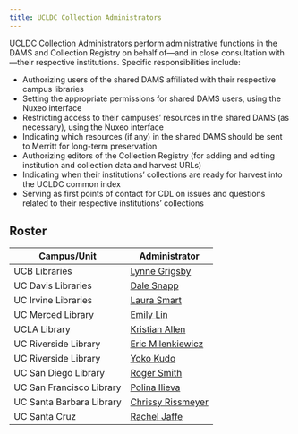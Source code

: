 ```yaml
---
title: UCLDC Collection Administrators
---
```


UCLDC Collection Administrators perform administrative functions in the DAMS and Collection Registry on behalf of—and in close consultation with—their respective institutions. Specific responsibilities include:

- Authorizing users of the shared DAMS affiliated with their respective campus libraries
- Setting the appropriate permissions for shared DAMS users, using the Nuxeo interface
- Restricting access to their campuses’ resources in the shared DAMS (as necessary), using the Nuxeo interface
- Indicating which resources (if any) in the shared DAMS should be sent to Merritt for long-term preservation
- Authorizing editors of the Collection Registry (for adding and editing institution and collection data and harvest URLs)
- Indicating when their institutions’ collections are ready for harvest into the UCLDC common index
- Serving as first points of contact for CDL on issues and questions related to their respective institutions’ collections

## Roster
<table>
  <thead>
    <th>Campus/Unit</th>
    <th>Administrator</th>
  </thead>
  <tr>
    <td>UCB Libraries</td>
    <td><a href="http://www.berkeley.edu/directory/results?u=191578">Lynne Grigsby</a></td>
  </tr>
  <tr>
    <td>UC Davis Libraries</td>
    <td><a href="http://ucdavis.edu/search/directory_results.shtml?id=00148540">Dale Snapp</a></td>
  </tr>
  <tr>
    <td>UC Irvine Libraries</td>
    <td><a href="https://www.lib.uci.edu/about/contact/library-staff-directory.html">Laura Smart</a></td>
  </tr>
  <tr>
    <td>UC Merced Library</td>
    <td><a href="http://directory.ucmerced.edu/site/index/details/email/elin@ucmerced.edu">Emily Lin</a></td>
  </tr>
  <tr>
    <td>UCLA Library</td>
    <td><a href="http://digital2.library.ucla.edu/contact.html">Kristian Allen</a></td>
  </tr>
  <tr>
    <td>UC Riverside Library</td>
    <td><a href="http://www.ucr.edu/find_people.php?term=milenkiewicz&sa=Go&type=all">Eric Milenkiewicz</a></td>
  </tr>
    <tr>
    <td>UC Riverside Library</td>
    <td><a href="http://www.ucr.edu/find_people.php?term=kudo&sa=Go&type=all">Yoko Kudo</a></td>
  </tr>
  <tr>
    <td>UC San Diego Library</td>
    <td><a href="http://www.ucsd.edu/directory/search?last=smith&first=roger&email=&title=&phone=&fax=&dept2=&mail=&searchType=0">Roger Smith</a></td>
  </tr>
  <tr>
    <td>UC San Francisco Library</td>
    <td><a href="http://profiles.ucsf.edu/polina.ilieva">Polina Ilieva</a></td>
  </tr>
  <tr>
    <td>UC Santa Barbara Library</td>
    <td><a href="http://www.library.ucsb.edu/users/crissmeyer">Chrissy Rissmeyer</a></td>
  </tr>
  <tr>
    <td>UC Santa Cruz</td>
    <td><a href="http://campusdirectory.ucsc.edu/cd_detail?uid=jaffer">Rachel Jaffe</a></td>
  </tr>

</table>
